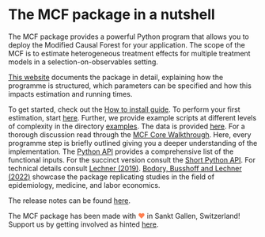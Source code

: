 <!-- This file serves as the README on https://github.com/MCFpy/mcf and is also
displayed in the "Home" section of our website https://mcfpy.github.io/mcf/#/
-->

# The MCF package in a nutshell

The MCF package provides a powerful Python program that allows you to deploy the Modified Causal Forest for your application. The scope of the MCF is to estimate heterogeneous treatment effects for multiple treatment models in a selection-on-observables setting.

[This website](https://mcfpy.github.io/mcf/#/) documents the package in detail, explaining how the programme is structured, which parameters can be specified and how this impacts estimation and running times.

To get started, check out the [How to install guide](https://mcfpy.github.io/mcf/#/install). To perform your first estimation, start [here](https://mcfpy.github.io/mcf/#/mcf_quickstart). Further, we provide example scripts at different levels of complexity in the directory [examples](https://github.com/MCFpy/mcf/tree/main/examples). The data is provided [here](https://github.com/MCFpy/mcf/tree/main/data).  For a thorough discussion read through the [MCF Core Walkthrough](https://mcfpy.github.io/mcf/#/mcf_walkthrough). Here, every programme step is briefly outlined giving you a deeper understanding of the implementation. The [Python API](https://mcfpy.github.io/mcf/#/mcf_api) provides a comprehensive list of the functional inputs. For the succinct version consult the [Short Python API](https://mcfpy.github.io/mcf/#/mcf_api_short). For technical details consult [Lechner (2019)](https://arxiv.org/abs/1812.09487). [Bodory, Busshoff and Lechner (2022)](https://www.mdpi.com/1099-4300/24/8/1039) showcase the package replicating studies in the field of epidemiology, medicine, and labor economics.

The release notes can be found [here](https://mcfpy.github.io/mcf/#/release-notes).

The MCF package has been made with <span style="color: #FF7F50;">&#9829;</span> in Sankt Gallen, Switzerland! Support us by getting involved as hinted [here](https://mcfpy.github.io/mcf/#/getting-involved).

